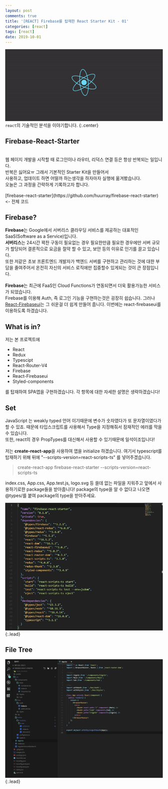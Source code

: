```yaml
---
layout: post
comments: true
title: '[REACT] Firebase를 탑재한 React Starter Kit - 01'
categories: [react]
tags: [react]
date: 2019-10-01
---
```


![headerimg](/assets/img/subcate/react.gif)
`react`의 기술적인 분석을 이야기합니다.
{:.center}

## Firebase-React-Starter

<br>
웹 페이지 개발을 시작할 때 로그인이나 라우터, 리덕스 연결 등은 항상 반복되는 일입니다. <br>
반복은 싫어요ㅠ 그래서 기본적인 Starter Kit을 만들어서 <br>
사용하고, 업데이트 하면 어떨까 하는생각을 하자마자 실행에 옮겨봤습니다. <br>
오늘은 그 과정을 간략하게 기록하고자 합니다.<br><br>
[firebase-react-starter](https://github.com/huurray/firebase-react-starter) <- 전체 코드

## Firebase?

**Firebase**는 Google에서 서버리스 클라우딩 서비스를 제공하는 대표적인 SaaS(Software as a Service)입니다. <br>
**서버리스**는 24시간 꽉찬 구동이 필요없는 경우 필요한만큼 필요한 경우에만 서버 규모가 할당되어 결론적으로 요금을 절약 할 수 있고, 보안 등의
이유로 인기를 끌고 있습니다. <br>또한 저같은 초보 프론트엔드 개발자가 백엔드 서버를 구현하고 관리하는 것에 대한 부담을 줄여주어서 
온전히 자신의 서비스 로직에만 집중할수 있게되는 것이 큰 장점입니다.<br>
<br>
**Firebase**는 최근에 FaaS인 Cloud Functions가 연동되면서 더욱 활용가능한 서비스가 되었습니다.
<br>
Firebase를 이용해 Auth, 즉 로그인 기능을 구현하는것은 굉장히 쉽습니다.
그러나 [React-Firebaseui](https://github.com/firebase/firebaseui-web-react)는 그 쉬운걸 더 쉽게 만들어 줍니다.
이번에는 react-firebaseui를 이용하도록 하겠습니다.

## What is in?

저는 본 프로젝트에
* React
* Redux
* Typescipt
* React-Router-V4
* Firebase
* React-Firebaseui
* Styled-components

를 탑재하여 SPA앱을 구현하겠습니다. 각 항목에 대한 자세한 설명은 생략하겠습니다!

## Set

JavaScript 는 weakly typed 언어 이기때문에 변수가 숫자였다가 또 문자열이였다가 할 수 있죠.
때문에 타입스크립트를 사용해서 Type을 지정해줘서 잠재적인 에러를 막을 수 있습니다.
<br>
또한, react의 경우 PropTypes를 대신해서 사용할 수 있기때문에 일석이조입니다!
<br><br>
저는 **create-react-app**을 사용하여 앱을 initialize 하겠습니다. 여기서 typescript를 탑재하기 위해
뒤에 "--scripts-version=react-scripts-ts" 를 넣어주겠습니다.

> create-react-app firebase-react-starter --scripts-version=react-scripts-ts

index.css, App.css, App.test.js, logo.svg 등 쓸데 없는 파일을 지워주고 앞에서 사용하기로한 package들을 받아줍니다!
package의 type을 알 수 없다고 나오면 @types/를 붙여 package의 type을 받아주세요.

![image](/assets/img/post/react-starter/1.png){:.lead}


## File Tree

![image](/assets/img/post/react-starter/2.png){:.lead}

<br><br>


<br>

```javascript

```


